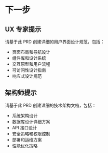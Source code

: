 # 下一步

## UX 专家提示

请基于此 PRD 创建详细的用户界面设计规范，包括：
- 页面布局和导航设计
- 组件库和设计系统
- 交互原型和用户流程
- 可访问性设计指南
- 响应式设计规范

## 架构师提示

请基于此 PRD 创建详细的技术架构文档，包括：
- 系统架构设计
- 数据库设计详细方案
- API 接口设计
- 安全策略和权限控制
- 部署和运维方案
- 性能优化策略
